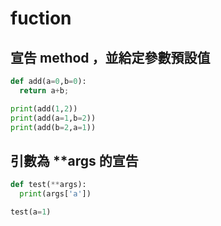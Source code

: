# fuction

## 宣告 method ，並給定參數預設值

```python
def add(a=0,b=0):
  return a+b;

print(add(1,2))
print(add(a=1,b=2))
print(add(b=2,a=1))
```

## 引數為 **args 的宣告

```python
def test(**args):
  print(args['a'])

test(a=1)
```